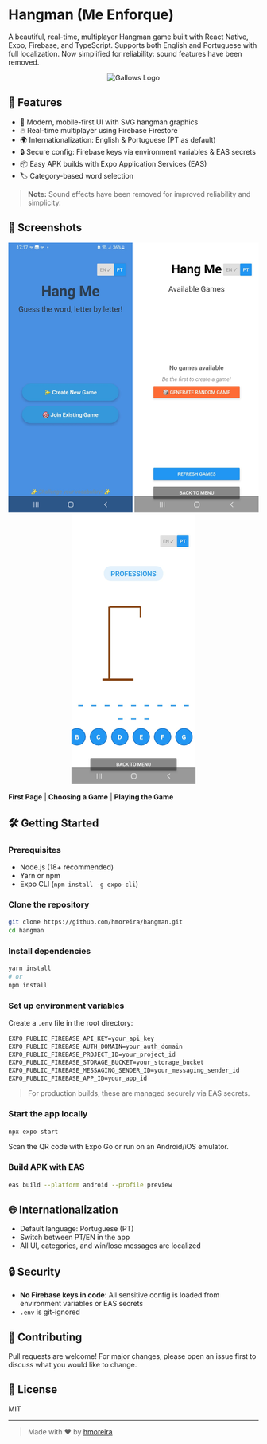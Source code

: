 
# Hangman (Me Enforque)

A beautiful, real-time, multiplayer Hangman game built with React Native, Expo, Firebase, and TypeScript. Supports both English and Portuguese with full localization. Now simplified for reliability: sound features have been removed.


<p align="center">
	<img src="assets/images/gallows.png" alt="Gallows Logo" width="320" />
</p>

## 🚀 Features

- 🎨 Modern, mobile-first UI with SVG hangman graphics
- 🔥 Real-time multiplayer using Firebase Firestore
- 🌍 Internationalization: English & Portuguese (PT as default)
- 🔒 Secure config: Firebase keys via environment variables & EAS secrets
- 📦 Easy APK builds with Expo Application Services (EAS)
- 🏷️ Category-based word selection

> **Note:** Sound effects have been removed for improved reliability and simplicity.

## 📱 Screenshots

<p align="center">
	<img src="assets/images/first%20page.jpeg" alt="First Page" width="250" />
	<img src="assets/images/choosing%20a%20game.jpeg" alt="Choosing a Game" width="250" />
	<img src="assets/images/playing%20the%20game.jpeg" alt="Playing the Game" width="250" />
</p>

**First Page** | **Choosing a Game** | **Playing the Game**

## 🛠️ Getting Started

### Prerequisites
- Node.js (18+ recommended)
- Yarn or npm
- Expo CLI (`npm install -g expo-cli`)

### Clone the repository
```sh
git clone https://github.com/hmoreira/hangman.git
cd hangman
```

### Install dependencies
```sh
yarn install
# or
npm install
```

### Set up environment variables
Create a `.env` file in the root directory:
```env
EXPO_PUBLIC_FIREBASE_API_KEY=your_api_key
EXPO_PUBLIC_FIREBASE_AUTH_DOMAIN=your_auth_domain
EXPO_PUBLIC_FIREBASE_PROJECT_ID=your_project_id
EXPO_PUBLIC_FIREBASE_STORAGE_BUCKET=your_storage_bucket
EXPO_PUBLIC_FIREBASE_MESSAGING_SENDER_ID=your_messaging_sender_id
EXPO_PUBLIC_FIREBASE_APP_ID=your_app_id
```
> For production builds, these are managed securely via EAS secrets.

### Start the app locally
```sh
npx expo start
```
Scan the QR code with Expo Go or run on an Android/iOS emulator.

### Build APK with EAS
```sh
eas build --platform android --profile preview
```

## 🌐 Internationalization
- Default language: Portuguese (PT)
- Switch between PT/EN in the app
- All UI, categories, and win/lose messages are localized

## 🔒 Security
- **No Firebase keys in code**: All sensitive config is loaded from environment variables or EAS secrets
- `.env` is git-ignored

## 🤝 Contributing
Pull requests are welcome! For major changes, please open an issue first to discuss what you would like to change.

## 📄 License
MIT

---

> Made with ❤️ by [hmoreira](https://github.com/hmoreira)
